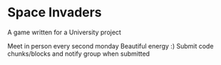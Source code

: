 # Space Invaders
A game written for a University project


Meet in person every second monday
Beautiful energy
:)
Submit code chunks/blocks and notify group when submitted
